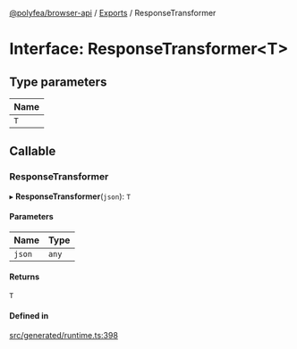 [@polyfea/browser-api](../README.md) / [Exports](../modules.md) / ResponseTransformer

# Interface: ResponseTransformer\<T\>

## Type parameters

| Name |
| :------ |
| `T` |

## Callable

### ResponseTransformer

▸ **ResponseTransformer**(`json`): `T`

#### Parameters

| Name | Type |
| :------ | :------ |
| `json` | `any` |

#### Returns

`T`

#### Defined in

[src/generated/runtime.ts:398](https://github.com/polyfea/browser-api/blob/3f82ee7/src/generated/runtime.ts#L398)
